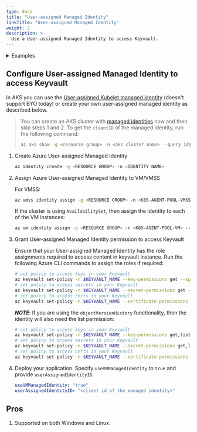 ```yaml
---
type: docs
title: "User-assigned Managed Identity"
linkTitle: "User-assigned Managed Identity"
weight: 2
description: >
  Use a User-assigned Managed Identity to access Keyvault.
---
```


<details>
<summary>Examples</summary>

- `SecretProviderClass`
```yaml
# This is a SecretProviderClass example using user-assigned identity to access Key Vault
apiVersion: secrets-store.csi.x-k8s.io/v1
kind: SecretProviderClass
metadata:
  name: azure-kvname-user-msi
spec:
  provider: azure
  parameters:
    usePodIdentity: "false"
    useVMManagedIdentity: "true"
    userAssignedIdentityID: "<client id of user assigned identity>"
    keyvaultName: "kvname"
    cloudName: ""                   # [OPTIONAL for Azure] if not provided, azure environment will default to AzurePublicCloud
    objects:  |
      array:
        - |
          objectName: secret1
          objectType: secret        # object types: secret, key or cert
          objectVersion: ""         # [OPTIONAL] object versions, default to latest if empty
        - |
          objectName: key1
          objectType: key
          objectVersion: ""
    tenantId: "tid"                 # the tenant ID of the KeyVault  
``` 

- `Pod` yaml
```yaml
# This is a sample pod definition for using SecretProviderClass and user-assigned identity to access Key Vault
kind: Pod
apiVersion: v1
metadata:
  name: busybox-secrets-store-inline-user-msi
spec:
  containers:
    - name: busybox
      image: k8s.gcr.io/e2e-test-images/busybox:1.29
      command:
        - "/bin/sleep"
        - "10000"
      volumeMounts:
      - name: secrets-store01-inline
        mountPath: "/mnt/secrets-store"
        readOnly: true
  volumes:
    - name: secrets-store01-inline
      csi:
        driver: secrets-store.csi.k8s.io
        readOnly: true
        volumeAttributes:
          secretProviderClass: "azure-kvname-user-msi"
```
</details>

## Configure User-assigned Managed Identity to access Keyvault

In AKS you can use the [User-assigned Kubelet managed identity](https://docs.microsoft.com/en-us/azure/aks/use-managed-identity) (doesn't support BYO today) or create your own user-assigned managed identity as described below.

> You can create an AKS cluster with [managed identities](https://docs.microsoft.com/en-us/azure/aks/use-managed-identity) now and then skip steps 1 and 2. To get the `clientID` of the managed identity, run the following command:
>
>```bash
>az aks show -g <resource group> -n <aks cluster name> --query identityProfile.kubeletidentity.clientId -o tsv
>```

1. Create Azure User-assigned Managed Identity

    ```bash
    az identity create -g <RESOURCE GROUP> -n <IDENTITY NAME>
    ```

2. Assign Azure User-assigned Managed Identity to VM/VMSS

    For VMSS:
    ```bash
    az vmss identity assign -g <RESOURCE GROUP> -n <K8S-AGENT-POOL-VMSS> --identities <USER ASSIGNED IDENTITY RESOURCE ID>
    ```

    If the cluster is using `AvailabilitySet`, then assign the identity to each of the VM instances:
    ```bash
    az vm identity assign -g <RESOURCE GROUP> -n <K8S-AGENT-POOL-VM> --identities <USER ASSIGNED IDENTITY RESOURCE ID>
    ```

3. Grant User-assigned Managed Identity permission to access Keyvault

   Ensure that your User-assigned Managed Identity has the role assignments required to access content in keyvault instance. Run the following Azure CLI commands to assign the roles if required:

   ```bash
   # set policy to access keys in your Keyvault
   az keyvault set-policy -n $KEYVAULT_NAME --key-permissions get --spn <USER-ASSIGNED MANAGED IDENTITY CLIENTID>
   # set policy to access secrets in your Keyvault
   az keyvault set-policy -n $KEYVAULT_NAME --secret-permissions get --spn <USER-ASSIGNED MANAGED IDENTITY CLIENTID>
   # set policy to access certs in your Keyvault
   az keyvault set-policy -n $KEYVAULT_NAME --certificate-permissions get --spn <USER-ASSIGNED MANAGED IDENTITY CLIENTID>
   ```

   __*NOTE*__: If you are using the `objectVersionHistory` functionality, then the identity will also need the list permission:

   ```bash
   # set policy to access keys in your Keyvault
   az keyvault set-policy -n $KEYVAULT_NAME --key-permissions get,list --spn <USER-ASSIGNED MANAGED IDENTITY CLIENTID>
   # set policy to access secrets in your Keyvault
   az keyvault set-policy -n $KEYVAULT_NAME --secret-permissions get,list --spn <USER-ASSIGNED MANAGED IDENTITY CLIENTID>
   # set policy to access certs in your Keyvault
   az keyvault set-policy -n $KEYVAULT_NAME --certificate-permissions get,list --spn <USER-ASSIGNED MANAGED IDENTITY CLIENTID>
   ```

4. Deploy your application. Specify `useVMManagedIdentity` to `true` and provide `userAssignedIdentityID`.

    ```yaml
    useVMManagedIdentity: "true"
    userAssignedIdentityID: "<client id of the managed identity>"
    ```

## Pros

1. Supported on both Windows and Linux.